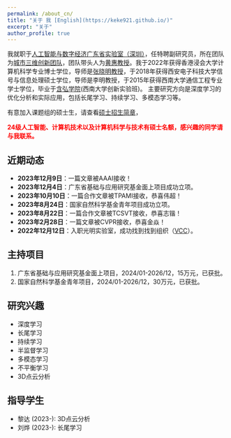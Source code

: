 ```yaml
---
permalink: /about_cn/
title: "关于 我 [English](https://keke921.github.io/)"
excerpt: "关于"
author_profile: true
---
```


我就职于[人工智能与数字经济广东省实验室（深圳）]((https://www.gml.ac.cn//))，任特聘副研究员，所在团队为[城市三维创新团队](https://vcc.tech/index.html)，团队带头人为[黄惠教授](https://vcc.tech/~huihuang/home)。我于2022年获得香港浸会大学计算机科学专业博士学位，导师是[张晓明教授](http://www.comp.hkbu.edu.hk/~ymc/)，于2018年获得西安电子科技大学信号与信息处理硕士学位，导师是李明教授，于2015年获得西南大学通信工程专业学士学位，毕业于[含弘学院](http://hanhong.swu.edu.cn/index.htm)(西南大学创新实验班)。 主要研究方向是深度学习的优化分析和实际应用，包括长尾学习、持续学习、多模态学习等。

有意加入课题组的硕士生，请查看[硕士招生简章](http://keke921.github.io/postgraduate)，

<span style="color:red">**24级人工智能、计算机技术以及计算机科学与技术有硕士名额，感兴趣的同学请与我联系。**</span>


## 近期动态

* **2023年12月9日**：一篇文章被AAAI接收！
* **2023年12月4日**：广东省基础与应用研究基金面上项目成功立项。
* **2023年10月10日**：一篇合作文章被TPAMI接收，恭喜伟超！
* **2023年8月24日**：国家自然科学基金青年项目成功立项。
* **2023年8月22日**：一篇合作文章被TCSVT接收，恭喜志锴！
* **2023年2月28日**：一篇文章被CVPR接收，恭喜金焱！
* **2022年12月12日**：入职光明实验室，成功找到找到组织（[VCC](https://vcc.tech/index.html)）。



## 主持项目

1. 广东省基础与应用研究基金面上项目，2024/01-2026/12，15万元，已获批。
2. 国家自然科学基金青年项目，2024/01-2026/12，30万元，已获批。


## 研究兴趣

* 深度学习
* 长尾学习
* 持续学习
* 半监督学习
* 多模态学习
* 不平衡学习
* 3D点云分析



## 指导学生

* 黎达 (2023-): 3D点云分析
* 刘烨 (2023-): 长尾学习
